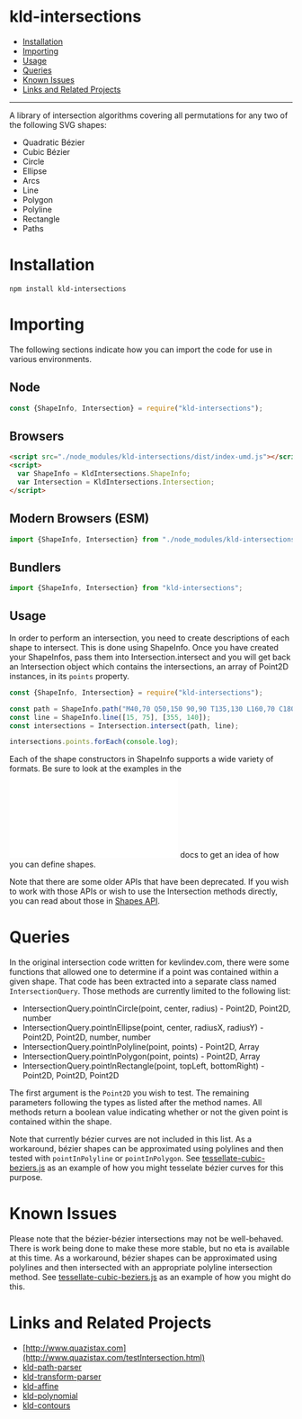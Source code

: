 # kld-intersections

- [Installation](#installation)
- [Importing](#importing)
- [Usage](#usage)
- [Queries](#queries)
- [Known Issues](#known-issues)
- [Links and Related Projects](#links-and-related-projects)

---

A library of intersection algorithms covering all permutations for any two of the following SVG shapes:

- Quadratic Bézier
- Cubic Bézier
- Circle
- Ellipse
- Arcs
- Line
- Polygon
- Polyline
- Rectangle
- Paths

# Installation

```
npm install kld-intersections
```

# Importing

The following sections indicate how you can import the code for use in various environments.

## Node

```javascript
const {ShapeInfo, Intersection} = require("kld-intersections");
```

## Browsers

```html
<script src="./node_modules/kld-intersections/dist/index-umd.js"></script>
<script>
  var ShapeInfo = KldIntersections.ShapeInfo;
  var Intersection = KldIntersections.Intersection;
</script>
```

## Modern Browsers (ESM)

```javascript
import {ShapeInfo, Intersection} from "./node_modules/kld-intersections/dist/index-esm.js";
```

## Bundlers

```javascript
import {ShapeInfo, Intersection} from "kld-intersections";
```

## Usage

In order to perform an intersection, you need to create descriptions of each shape to intersect. This is done using ShapeInfo. Once you have created your ShapeInfos, pass them into Intersection.intersect and you will get back an Intersection object which contains the intersections, an array of Point2D instances, in its `points` property.

```javascript
const {ShapeInfo, Intersection} = require("kld-intersections");

const path = ShapeInfo.path("M40,70 Q50,150 90,90 T135,130 L160,70 C180,180 280,55 280,140 S400,110 290,100");
const line = ShapeInfo.line([15, 75], [355, 140]);
const intersections = Intersection.intersect(path, line);

intersections.points.forEach(console.log);
```

Each of the shape constructors in ShapeInfo supports a wide variety of formats. Be sure to look at the examples in the ![ShapeInfo](./docs/ShapeInfo.md) docs to get an idea of how you can define shapes.

Note that there are some older APIs that have been deprecated. If you wish to work with those APIs or wish to use the Intersection methods directly, you can read about those in [Shapes API](#docs/ShapesApi.md).

# Queries

In the original intersection code written for kevlindev.com, there were some functions that allowed one to determine if a point was contained within a given shape. That code has been extracted into a separate class named `IntersectionQuery`. Those methods are currently limited to the following list:

* IntersectionQuery.pointInCircle(point, center, radius) - Point2D, Point2D, number
* IntersectionQuery.pointInEllipse(point, center, radiusX, radiusY) - Point2D, Point2D, number, number
* IntersectionQuery.pointInPolyline(point, points) - Point2D, Array<Point2D>
* IntersectionQuery.pointInPolygon(point, points) - Point2D, Array<Point2D>
* IntersectionQuery.pointInRectangle(point, topLeft, bottomRight) - Point2D, Point2D, Point2D

The first argument is the `Point2D` you wish to test. The remaining parameters following the types as listed after the method names. All methods return a boolean value indicating whether or not the given point is contained within the shape.

Note that currently bézier curves are not included in this list. As a workaround, bézier shapes can be approximated using polylines and then tested with `pointInPolyline` or `pointInPolygon`. See [tessellate-cubic-beziers.js](examples/tessellate-cubic-beziers.js) as an example of how you might tesselate bézier curves for this purpose.

# Known Issues

Please note that the bézier-bézier intersections may not be well-behaved. There is work being done to make these more stable, but no eta is available at this time. As a workaround, bézier shapes can be approximated using polylines and then intersected with an appropriate polyline intersection method. See [tessellate-cubic-beziers.js](examples/tessellate-cubic-beziers.js) as an example of how you might do this.

# Links and Related Projects

- [http://www.quazistax.com](http://www.quazistax.com/testIntersection.html)
- [kld-path-parser](https://github.com/thelonious/kld-path-parser)
- [kld-transform-parser](https://github.com/thelonious/kld-transform-parser)
- [kld-affine](https://github.com/thelonious/kld-affine)
- [kld-polynomial](https://github.com/thelonious/kld-polynomial)
- [kld-contours](https://github.com/thelonious/kld-contours)
